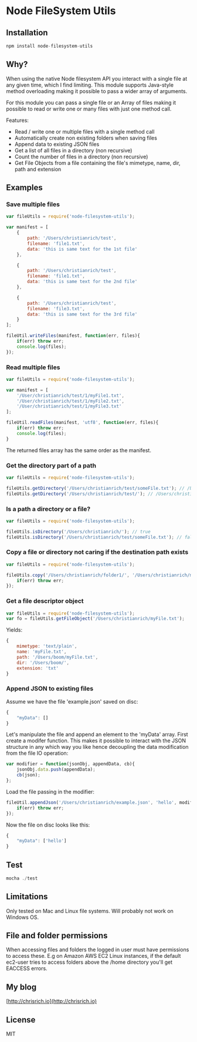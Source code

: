 # Node FileSystem Utils


## Installation
```js
npm install node-filesystem-utils
```

## Why?
When using the native Node filesystem API you interact with a single file at any given time, which I find limiting.
This module supports Java-style method overloading making it possible to pass a wider array of arguments.

For this module you can pass a single file or an Array of files making it possible to read or write one or many files with just one method call.

Features:
* Read / write one or multiple files with a single method call
* Automatically create non existing folders when saving files
* Append data to existing JSON files
* Get a list of all files in a directory (non recursive)
* Count the number of files in a directory (non recursive)
* Get File Objects from a file containing the file's mimetype, name, dir, path and extension

## Examples

### Save multiple files
```js
var fileUtils = require('node-filesystem-utils');

var manifest = [
    {
        path: '/Users/christianrich/test',
        filename: 'file1.txt',
        data: 'this is same text for the 1st file'
    },

    {
        path: '/Users/christianrich/test',
        filename: 'file1.txt',
        data: 'this is same text for the 2nd file'
    },

    {
        path: '/Users/christianrich/test',
        filename: 'file3.txt',
        data: 'this is same text for the 3rd file'
    }
];

fileUtil.writeFiles(manifest, function(err, files){
    if(err) throw err;
    console.log(files);
});
```

### Read multiple files
```js
var fileUtils = require('node-filesystem-utils');

var manifest = [
    '/User/christianrich/test/1/myFile1.txt',
    '/User/christianrich/test/1/myFile2.txt',
    '/User/christianrich/test/1/myFile3.txt'
];

fileUtil.readFiles(manifest, 'utf8', function(err, files){
    if(err) throw err;
    console.log(files);
}
```

The returned files array has the same order as the manifest.

### Get the directory part of a path
```js
var fileUtils = require('node-filesystem-utils');

fileUtils.getDirectory('/Users/christianrich/test/someFile.txt'); // /Users/christianrich/test/
fileUtils.getDirectory('/Users/christianrich/test/'); // /Users/christianrich/test/
```

### Is a path a directory or a file?
```js
var fileUtils = require('node-filesystem-utils');

fileUtils.isDirectory('/Users/christianrich/'); // true
fileUtils.isDirectory('/Users/christianrich/test/someFile.txt'); // false
```

### Copy a file or directory not caring if the destination path exists
```js
var fileUtils = require('node-filesystem-utils');

fileUtils.copy('/Users/christianrich/folder1/', '/Users/christianrich/may-or-may-not-exist/', function(err, dest){
    if(err) throw err;
});
```

### Get a file descriptor object
```js
var fileUtils = require('node-filesystem-utils');
var fo = fileUtils.getFileObject('/Users/christianrich/myFile.txt');
```

Yields:

```js
{
    mimetype: 'text/plain',
    name: 'myFile.txt',
    path: '/Users/boom/myFile.txt',
    dir: '/Users/boom/',
    extension: 'txt'
}
```

### Append JSON to existing files
Assume we have the file 'example.json' saved on disc:
```js
{
    "myData": []
}
```

Let's manipulate the file and append an element to the 'myData' array.
First create a modifer function. This makes it possible to interact with the JSON structure in any which way you like hence decoupling the data modification from the file IO operation:

```js
var modifier = function(jsonObj, appendData, cb){
    jsonObj.data.push(appendData);
    cb(json);
};
```

Load the file passing in the modifier:

```js
fileUtil.appendJson('/Users/christianrich/example.json', 'hello', modifier, function(err, file){
    if(err) throw err;
});
```

Now the file on disc looks like this:
```js
{
    "myData": ['hello']
}
```

## Test
```js
mocha ./test
```

## Limitations
Only tested on Mac and Linux file systems. Will probably not work on Windows OS.

## File and folder permissions
When accessing files and folders the logged in user must have permissions to access these.
E.g on Amazon AWS EC2 Linux instances, if the default ec2-user tries to access folders above the /home directory you'll get EACCESS errors.

## My blog
[http://chrisrich.io](http://chrisrich.io)

## License
MIT

